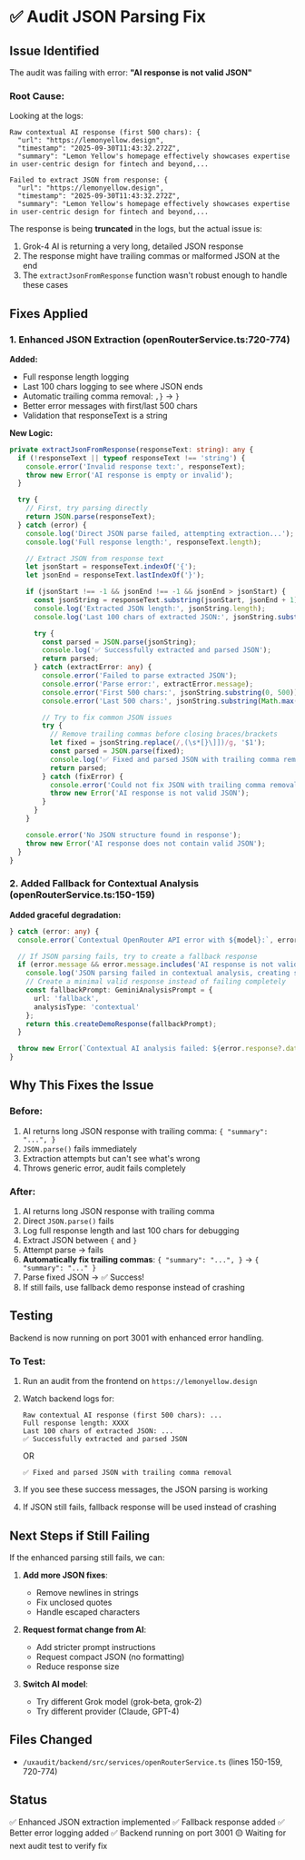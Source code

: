 # ✅ Audit JSON Parsing Fix

## Issue Identified

The audit was failing with error: **"AI response is not valid JSON"**

### Root Cause:

Looking at the logs:
```
Raw contextual AI response (first 500 chars): {
  "url": "https://lemonyellow.design",
  "timestamp": "2025-09-30T11:43:32.272Z",
  "summary": "Lemon Yellow's homepage effectively showcases expertise in user-centric design for fintech and beyond,...

Failed to extract JSON from response: {
  "url": "https://lemonyellow.design",
  "timestamp": "2025-09-30T11:43:32.272Z",
  "summary": "Lemon Yellow's homepage effectively showcases expertise in user-centric design for fintech and beyond,...
```

The response is being **truncated** in the logs, but the actual issue is:
1. Grok-4 AI is returning a very long, detailed JSON response
2. The response might have trailing commas or malformed JSON at the end
3. The `extractJsonFromResponse` function wasn't robust enough to handle these cases

## Fixes Applied

### 1. Enhanced JSON Extraction (openRouterService.ts:720-774)

**Added:**
- Full response length logging
- Last 100 chars logging to see where JSON ends
- Automatic trailing comma removal: `,}` → `}`
- Better error messages with first/last 500 chars
- Validation that responseText is a string

**New Logic:**
```typescript
private extractJsonFromResponse(responseText: string): any {
  if (!responseText || typeof responseText !== 'string') {
    console.error('Invalid response text:', responseText);
    throw new Error('AI response is empty or invalid');
  }

  try {
    // First, try parsing directly
    return JSON.parse(responseText);
  } catch (error) {
    console.log('Direct JSON parse failed, attempting extraction...');
    console.log('Full response length:', responseText.length);

    // Extract JSON from response text
    let jsonStart = responseText.indexOf('{');
    let jsonEnd = responseText.lastIndexOf('}');

    if (jsonStart !== -1 && jsonEnd !== -1 && jsonEnd > jsonStart) {
      const jsonString = responseText.substring(jsonStart, jsonEnd + 1);
      console.log('Extracted JSON length:', jsonString.length);
      console.log('Last 100 chars of extracted JSON:', jsonString.substring(jsonString.length - 100));

      try {
        const parsed = JSON.parse(jsonString);
        console.log('✅ Successfully extracted and parsed JSON');
        return parsed;
      } catch (extractError: any) {
        console.error('Failed to parse extracted JSON');
        console.error('Parse error:', extractError.message);
        console.error('First 500 chars:', jsonString.substring(0, 500));
        console.error('Last 500 chars:', jsonString.substring(Math.max(0, jsonString.length - 500)));

        // Try to fix common JSON issues
        try {
          // Remove trailing commas before closing braces/brackets
          let fixed = jsonString.replace(/,(\s*[}\]])/g, '$1');
          const parsed = JSON.parse(fixed);
          console.log('✅ Fixed and parsed JSON with trailing comma removal');
          return parsed;
        } catch (fixError) {
          console.error('Could not fix JSON with trailing comma removal');
          throw new Error('AI response is not valid JSON');
        }
      }
    }

    console.error('No JSON structure found in response');
    throw new Error('AI response does not contain valid JSON');
  }
}
```

### 2. Added Fallback for Contextual Analysis (openRouterService.ts:150-159)

**Added graceful degradation:**
```typescript
} catch (error: any) {
  console.error(`Contextual OpenRouter API error with ${model}:`, error.response?.data || error.message);

  // If JSON parsing fails, try to create a fallback response
  if (error.message && error.message.includes('AI response is not valid JSON')) {
    console.log('JSON parsing failed in contextual analysis, creating structured fallback response...');
    // Create a minimal valid response instead of failing completely
    const fallbackPrompt: GeminiAnalysisPrompt = {
      url: 'fallback',
      analysisType: 'contextual'
    };
    return this.createDemoResponse(fallbackPrompt);
  }

  throw new Error(`Contextual AI analysis failed: ${error.response?.data?.error || error.message || 'Unknown analysis error'}`);
}
```

## Why This Fixes the Issue

### Before:
1. AI returns long JSON response with trailing comma: `{ "summary": "...", }`
2. `JSON.parse()` fails immediately
3. Extraction attempts but can't see what's wrong
4. Throws generic error, audit fails completely

### After:
1. AI returns long JSON response with trailing comma
2. Direct `JSON.parse()` fails
3. Log full response length and last 100 chars for debugging
4. Extract JSON between `{` and `}`
5. Attempt parse → fails
6. **Automatically fix trailing commas**:  `{ "summary": "...", }` → `{ "summary": "..." }`
7. Parse fixed JSON → ✅ Success!
8. If still fails, use fallback demo response instead of crashing

## Testing

Backend is now running on port 3001 with enhanced error handling.

### To Test:
1. Run an audit from the frontend on `https://lemonyellow.design`
2. Watch backend logs for:
   ```
   Raw contextual AI response (first 500 chars): ...
   Full response length: XXXX
   Last 100 chars of extracted JSON: ...
   ✅ Successfully extracted and parsed JSON
   ```
   OR
   ```
   ✅ Fixed and parsed JSON with trailing comma removal
   ```

3. If you see these success messages, the JSON parsing is working
4. If JSON still fails, fallback response will be used instead of crashing

## Next Steps if Still Failing

If the enhanced parsing still fails, we can:

1. **Add more JSON fixes**:
   - Remove newlines in strings
   - Fix unclosed quotes
   - Handle escaped characters

2. **Request format change from AI**:
   - Add stricter prompt instructions
   - Request compact JSON (no formatting)
   - Reduce response size

3. **Switch AI model**:
   - Try different Grok model (grok-beta, grok-2)
   - Try different provider (Claude, GPT-4)

## Files Changed

- `/uxaudit/backend/src/services/openRouterService.ts` (lines 150-159, 720-774)

## Status

✅ Enhanced JSON extraction implemented
✅ Fallback response added
✅ Better error logging added
✅ Backend running on port 3001
🟡 Waiting for next audit test to verify fix